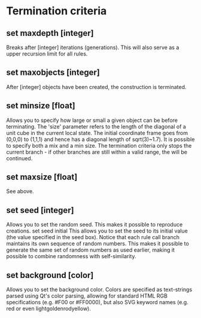 # Termination criteria

## set maxdepth [integer]

Breaks after [integer] iterations (generations). This will also serve as a upper recursion limit for all rules.

## set maxobjects [integer]

After [integer] objects have been created, the construction is terminated.

## set minsize [float]

Allows you to specify how large or small a given object can be before terminating. The 'size' parameter refers to the length of the diagonal of a unit cube in the current local state. The initial coordinate frame goes from (0,0,0) to (1,1,1) and hence has a diagonal length of sqrt(3)~1.7). It is possible to specify both a mix and a min size. The termination criteria only stops the current branch - if other branches are still within a valid range, the will be continued.

## set maxsize [float]

See above.

## set seed [integer]

Allows you to set the random seed. This makes it possible to reproduce creations.
set seed initial
This allows you to set the seed to its initial value (the value specified in the seed box). Notice that each rule call branch maintains its own sequence of random numbers. This makes it possible to generate the same set of random numbers as used earlier, making it possible to combine randomness with self-similarity.

## set background [color]

Allows you to set the background color. Colors are specified as text-strings parsed using Qt's color parsing, allowing for standard HTML RGB specifications (e.g. #F00 or #FF0000), but also SVG keyword names (e.g. red or even lightgoldenrodyellow).
